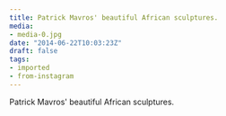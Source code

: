 ```yaml
---
title: Patrick Mavros' beautiful African sculptures.
media:
- media-0.jpg
date: "2014-06-22T10:03:23Z"
draft: false
tags:
- imported
- from-instagram
---
```

Patrick Mavros' beautiful African sculptures.
